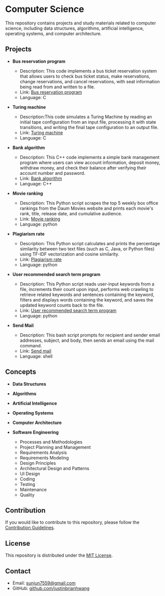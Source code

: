 # Computer Science

This repository contains projects and study materials related to computer science, including data structures, algorithms, artificial intelligence, operating systems, and computer architecture.

## Projects

- **Bus reservation program**
  - Description: This code implements a bus ticket reservation system that allows users to check bus ticket status, make reservations, change reservations, and cancel reservations, with seat information being read from and written to a file.
  - Link: [Bus reservation program](https://github.com/justinbrianhwang/computer-science/tree/main/Project/C_programs/Bus%20reservation%20program)
  - Language: C

- **Turing machine**
  - Description:This code simulates a Turing Machine by reading an initial tape configuration from an input file, processing it with state transitions, and writing the final tape configuration to an output file.
  - Link: [Turing machine](https://github.com/justinbrianhwang/computer-science/tree/main/Project/C_programs/Turing%20machine)
  - Language: C

- **Bank algorithm**
  - Description: This C++ code implements a simple bank management program where users can view account information, deposit money, withdraw money, and check their balance after verifying their account number and password.
  - Link: [Bank algorithm](https://github.com/justinbrianhwang/computer-science/tree/main/Project/C%2B%2B_programs/Bank%20algorithm)
  - Language: C++

- **Movie ranking**
  - Description: This Python script scrapes the top 5 weekly box office rankings from the Daum Movies website and prints each movie's rank, title, release date, and cumulative audience.
  - Link: [Movie ranking](https://github.com/justinbrianhwang/computer-science/tree/main/Project/Python_programs/Movie%20ranking)
  - Language: python
 

- **Plagiarism rate**
  - Description: This Python script calculates and prints the percentage similarity between two text files (such as C, Java, or Python files) using TF-IDF vectorization and cosine similarity.
  - Link: [Plagiarism rate](https://github.com/justinbrianhwang/computer-science/tree/main/Project/Python_programs/Plagiarism%20rate)
  - Language: python
 
- **User recommended search term program**
  - Description: This Python script reads user-input keywords from a file, increments their count upon input, performs web crawling to retrieve related keywords and sentences containing the keyword, filters and displays words containing the keyword, and saves the updated keyword counts back to the file.
  - Link: [User recommended search term program](https://github.com/justinbrianhwang/computer-science/tree/main/Project/Python_programs/User%20recommended%20search%20term%20program)
  - Language: python

- **Send Mail**
  - Description: This bash script prompts for recipient and sender email addresses, subject, and body, then sends an email using the mail command.
  - Link: [Send mail](https://github.com/justinbrianhwang/computer-science/tree/main/Project/Shell_Program/Send%20mail)
  - Language: shell



## Concepts

- **Data Structures**

- **Algorithms**

- **Artificial Intelligence**

- **Operating Systems**


- **Computer Architecture**

- **Software Engineering**
  - Processes and Methodologies
  - Project Planning and Management
  - Requirements Analysis
  - Requirements Modeling
  - Design Principles
  - Architectural Design and Patterns
  - UI Design
  - Coding
  - Testing
  - Maintenance
  - Quality

## Contribution

If you would like to contribute to this repository, please follow the [Contribution Guidelines](https://github.com/justinbrianhwang/computer-science).

## License

This repository is distributed under the [MIT License](https://github.com/justinbrianhwang/computer-science).

## Contact

- Email: [sunjun7559@gmail.com](mailto:sunjun7559@gmail.com)
- GitHub: [github.com/justinbrianhwang](https://github.com/justinbrianhwang)
